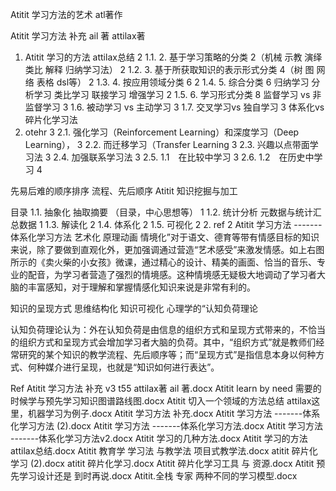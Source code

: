 Atitit 学习方法的艺术 atl著作


Atitit 学习方法  补充 ail 著 attilax著


1. Atitit 学习的方法 attilax总结	2
1.1. 2. 基于学习策略的分类	2（机械 示教 演绎 类比 解释 归纳学习法）	2
1.2. 3. 基于所获取知识的表示形式分类	4（树 图 网络 表格 dsl等）	2
1.3. 4. 按应用领域分类	6	2
1.4. 5. 综合分类	6 归纳学习 分析学习 类比学习 联接学习 增强学习	2
1.5. 6. 学习形式分类	8 监督学习 vs 非监督学习	3
1.6. 被动学习 vs 主动学习	3
1.7. 交叉学习vs 独自学习	3
体系化vs 碎片化学习法
2. otehr	3
2.1. 强化学习（Reinforcement Learning）和深度学习（Deep Learning），	3
2.2. 而迁移学习（Transfer Learning	3
2.3. 兴趣以点带面学习法	3
2.4. 加强联系学习法	3
2.5. 1.1　在比较中学习	3
2.6. 1.2　在历史中学习	4

先易后难的顺序排序
流程、先后顺序
Atitit 知识挖掘与加工

目录
1.1. 抽象化  抽取摘要 （目录，中心思想等）	1
1.2. 统计分析 元数据与统计汇总数据	1
1.3. 解读化	2
1.4. 体系化	2
1.5. 可视化	2
2. ref	2
Atitit 学习方法 -------体系化学习方法
艺术化 原理动画
情境化”对于语文、德育等带有情感目标的知识来说，除了要做到直观化外，更加强调通过营造“艺术感受”来激发情感。如上右图所示的《卖火柴的小女孩》微课，通过精心的设计、精美的画面、恰当的音乐、专业的配音，为学习者营造了强烈的情境感。这种情境感无疑极大地调动了学习者大脑的丰富感知，对于理解和掌握情感化知识来说是非常有利的。

知识的呈现方式
思维结构化
知识可视化
心理学的“认知负荷理论


认知负荷理论认为：外在认知负荷是由信息的组织方式和呈现方式带来的，不恰当的组织方式和呈现方式会增加学习者大脑的负荷。其中，“组织方式”就是教师们经常研究的某个知识的教学流程、先后顺序等；而“呈现方式”是指信息本身以何种方式、何种媒介进行呈现，也就是“知识如何进行表达”。


Ref
Atitit 学习方法  补充 v3 t55 attilax著 ail 著.docx
Atitit learn by need 需要的时候学与预先学习知识图谱路线图.docx
Atitit 切入一个领域的方法总结 attilax这里，机器学习为例子.docx
Atitit 学习方法  补充.docx
Atitit 学习方法 -------体系化学习方法 (2).docx
Atitit 学习方法 -------体系化学习方法.docx
Atitit 学习方法 -------体系化学习方法v2.docx
Atitit 学习的几种方法.docx
Atitit 学习的方法 attilax总结.docx
Atitit 教育学 学习法 与教学法   项目式教学法.docx
atitit 碎片化学习 (2).docx
atitit 碎片化学习.docx
Atitit 碎片化学习工具 与 资源.docx
Atitit 预先学习设计还是  到时再说.docx
Atitit.全栈  专家  两种不同的学习模型.docx

